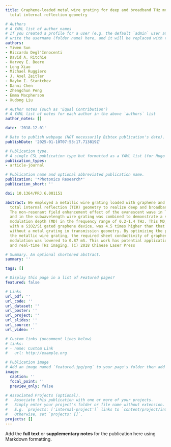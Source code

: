 ```yaml
---
title: Graphene-loaded metal wire grating for deep and broadband THz modulation in
  total internal reflection geometry

# Authors
# A YAML list of author names
# If you created a profile for a user (e.g. the default `admin` user at `content/authors/admin/`), 
# write the username (folder name) here, and it will be replaced with their full name and linked to their profile.
authors:
- Yiwen Sun
- Riccardo Degl'Innocenti
- David A. Ritchie
- Harvey E. Beere
- Long Xiao
- Michael Ruggiero
- J. Axel Zeitler
- Rayko I. Stantchev
- Danni Chen
- Zhengchun Peng
- Emma Macpherson
- Xudong Liu

# Author notes (such as 'Equal Contribution')
# A YAML list of notes for each author in the above `authors` list
author_notes: []

date: '2018-12-01'

# Date to publish webpage (NOT necessarily Bibtex publication's date).
publishDate: '2025-01-10T07:53:17.713819Z'

# Publication type.
# A single CSL publication type but formatted as a YAML list (for Hugo requirements).
publication_types:
- article-journal

# Publication name and optional abbreviated publication name.
publication: '*Photonics Research*'
publication_short: ''

doi: 10.1364/PRJ.6.001151

abstract: We employed a metallic wire grating loaded with graphene and operating in
  total internal reflection (TIR) geometry to realize deep and broadband THz modulation.
  The non-resonant field enhancement effect of the evanescent wave in TIR geometry
  and in the subwavelength wire grating was combined to demonstrate a similar to 77%
  modulation depth (MD) in the frequency range of 0.2-1.4 THz. This MD, achieved electrically
  with a SiO2/Si gated graphene device, was 4.5 times higher than that of the device
  without a metal grating in transmission geometry. By optimizing the parameters of
  the metallic wire grating, the required sheet conductivity of graphene for deep
  modulation was lowered to 0.87 mS. This work has potential applications in THz communication
  and real-time THz imaging. (C) 2018 Chinese Laser Press

# Summary. An optional shortened abstract.
summary: ''

tags: []

# Display this page in a list of Featured pages?
featured: false

# Links
url_pdf: ''
url_code: ''
url_dataset: ''
url_poster: ''
url_project: ''
url_slides: ''
url_source: ''
url_video: ''

# Custom links (uncomment lines below)
# links:
# - name: Custom Link
#   url: http://example.org

# Publication image
# Add an image named `featured.jpg/png` to your page's folder then add a caption below.
image:
  caption: ''
  focal_point: ''
  preview_only: false

# Associated Projects (optional).
#   Associate this publication with one or more of your projects.
#   Simply enter your project's folder or file name without extension.
#   E.g. `projects: ['internal-project']` links to `content/project/internal-project/index.md`.
#   Otherwise, set `projects: []`.
projects: []
---
```


Add the **full text** or **supplementary notes** for the publication here using Markdown formatting.
